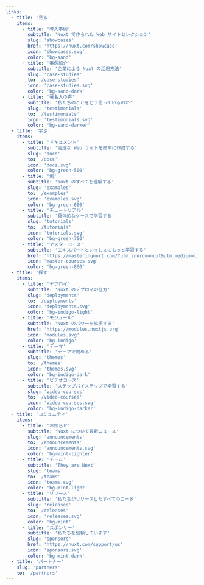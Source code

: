 ```yaml
---
links:
  - title: '見る'
    items:
      - title: '導入事例'
        subtitle: 'Nuxt で作られた Web サイトセレクション'
        slug: 'showcases'
        href: 'https://nuxt.com/showcase'
        icon: 'showcases.svg'
        color: 'bg-sand'
      - title: '事例紹介'
        subtitle: '企業による Nuxt の活用方法'
        slug: 'case-studies'
        to: '/case-studies'
        icon: 'case-studies.svg'
        color: 'bg-sand-dark'
      - title: '著名人の声'
        subtitle: '私たちのことをどう思っているのか'
        slug: 'testimonials'
        to: '/testimonials'
        icon: 'testimonials.svg'
        color: 'bg-sand-darker'
  - title: '学ぶ'
    items:
      - title: 'ドキュメント'
        subtitle: '高速な Web サイトを簡単に作成する'
        slug: 'docs'
        to: '/docs'
        icon: 'docs.svg'
        color: 'bg-green-500'
      - title: '例'
        subtitle: 'Nuxt のすべてを理解する'
        slug: 'examples'
        to: '/examples'
        icon: 'examples.svg'
        color: 'bg-green-600'
      - title: 'チュートリアル'
        subtitle: '具体的なケースで学習する'
        slug: 'tutorials'
        to: '/tutorials'
        icon: 'tutorials.svg'
        color: 'bg-green-700'
      - title: 'マスターコース'
        subtitle: 'エキスパートといっしょにもっと学習する'
        href: 'https://masteringnuxt.com/?utm_source=nuxt&utm_medium=link&utm_campaign=nsite'
        icon: 'master-courses.svg'
        color: 'bg-green-800'
  - title: '探す'
    items:
      - title: 'デプロイ'
        subtitle: 'Nuxt のデプロイの仕方'
        slug: 'deployments'
        to: '/deployments'
        icon: 'deployments.svg'
        color: 'bg-indigo-light'
      - title: 'モジュール'
        subtitle: 'Nuxt のパワーを拡張する'
        href: 'https://modules.nuxtjs.org'
        icon: 'modules.svg'
        color: 'bg-indigo'
      - title: 'テーマ'
        subtitle: 'テーマで始める'
        slug: 'themes'
        to: '/themes'
        icon: 'themes.svg'
        color: 'bg-indigo-dark'
      - title: 'ビデオコース'
        subtitle: 'ステップバイステップで学習する'
        slug: 'video-courses'
        to: '/video-courses'
        icon: 'video-courses.svg'
        color: 'bg-indigo-darker'
  - title: 'コミュニティ'
    items:
      - title: 'お知らせ'
        subtitle: 'Nuxt について最新ニュース'
        slug: 'announcements'
        to: '/announcements'
        icon: 'announcements.svg'
        color: 'bg-mint-lighter'
      - title: 'チーム'
        subtitle: 'They are Nuxt'
        slug: 'teams'
        to: '/teams'
        icon: 'teams.svg'
        color: 'bg-mint-light'
      - title: 'リリース'
        subtitle: '私たちがリリースしたすべてのコード'
        slug: 'releases'
        to: '/releases'
        icon: 'releases.svg'
        color: 'bg-mint'
      - title: 'スポンサー'
        subtitle: '私たちを信頼しています'
        slug: 'sponsors'
        href: 'https://nuxt.com/support/us'
        icon: 'sponsors.svg'
        color: 'bg-mint-dark'
  - title: 'パートナー'
    slug: 'partners'
    to: '/partners'
---
```

